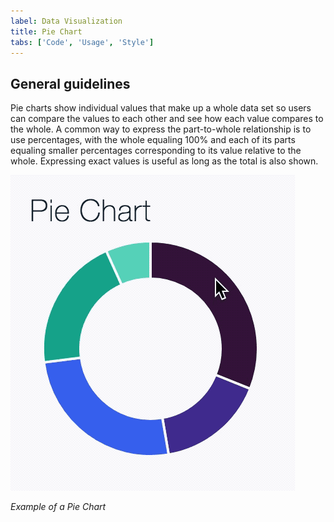 ```yaml
---
label: Data Visualization
title: Pie Chart
tabs: ['Code', 'Usage', 'Style']
---
```


## General guidelines

Pie charts show individual values that make up a whole data set so users can compare the values to each other and see how each value compares to the whole. A common way to express the part-to-whole relationship is to use percentages, with the whole equaling 100% and each of its parts equaling smaller percentages corresponding to its value relative to the whole. Expressing exact values is useful as long as the total is also shown.

<div class="gif">
  <img src="images/usage-pie-chart.gif" />
</div>

_Example of a Pie Chart_
